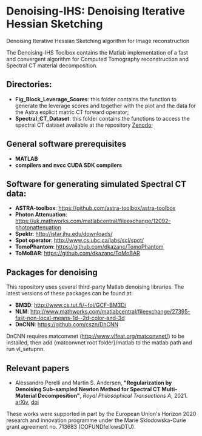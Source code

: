 # Denoising-IHS: Denoising Iterative Hessian Sketching

Denoising Iterative Hessian Sketching algorithm for Image reconstruction

The Denoising-IHS Toolbox contains the Matlab implementation of a fast and convergent algorithm for Computed Tomography reconstruction and Spectral CT material decomposition.

## Directories:

* **Fig_Block_Leverage_Scores**: this folder contains the function to generate the leverage scores and together with the plot and the data for the Astra explicit matric CT forward operator;
* **Spectral_CT_Dataset**: this folder contains the functions to access the spectral CT dataset available at the repository [Zenodo](https://doi.org/10.5281/zenodo.4482071); 

## General software prerequisites
* **MATLAB**
* **compilers and nvcc CUDA SDK compilers**

## Software for generating simulated Spectral CT data:
* **ASTRA-toolbox**:      https://github.com/astra-toolbox/astra-toolbox
* **Photon Attenuation**: https://uk.mathworks.com/matlabcentral/fileexchange/12092-photonattenuation
* **Spektr**:        http://istar.jhu.edu/downloads/
* **Spot operator**: http://www.cs.ubc.ca/labs/scl/spot/
* **TomoPhantom**:   https://github.com/dkazanc/TomoPhantom
* **ToMoBAR**:       https://github.com/dkazanc/ToMoBAR

## Packages for denoising
This repository uses several third-party Matlab denoising libraries. The latest versions of these packages can be found at:

* **BM3D**:  http://www.cs.tut.fi/~foi/GCF-BM3D/
* **NLM**:   http://www.mathworks.com/matlabcentral/fileexchange/27395-fast-non-local-means-1d--2d-color-and-3d
* **DnCNN**: https://github.com/cszn/DnCNN

DnCNN requires matconvnet (http://www.vlfeat.org/matconvnet/) to be installed, then add {matconvnet root folder}/matlab to the
matlab path and run vl_setupnn.

## Relevant papers

* Alessandro Perelli and Martin S. Andersen, 
**"Regularization by Denoising Sub-sampled Newton Method for Spectral CT Multi-Material Decomposition"**, 
*Royal Philosophical Transactions A*, 2021. 
[arXiv](), [doi]()

These works were supported in part by the European Union's Horizon 2020 research and innovation programme under the Marie Sklodowska-Curie grant agreement no. 713683 (COFUNDfellowsDTU).

